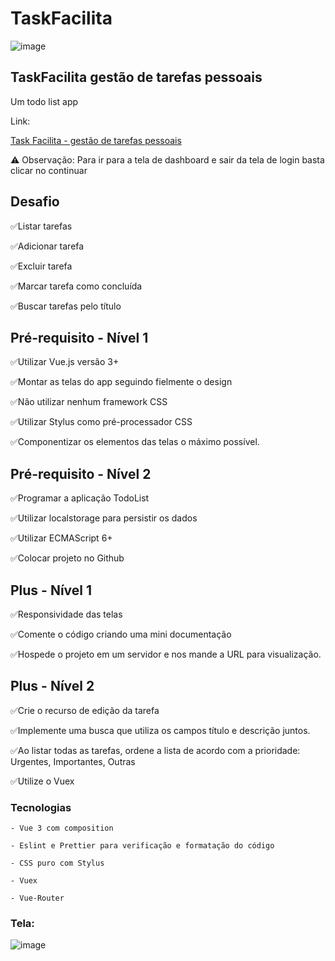 # TaskFacilita

![image](https://github.com/LipeSou/taskFacilita/assets/68256101/f14d5fd8-2d45-463f-82e2-2759ccdb3399)

## TaskFacilita gestão de tarefas pessoais
Um todo list app

Link:

[Task Facilita - gestão de tarefas pessoais](http://app-facilita-felipe.surge.sh)

⚠️ Observação: Para ir para a tela de dashboard e sair da tela de login basta clicar no continuar


## Desafio

✅Listar tarefas

✅Adicionar tarefa

✅Excluir tarefa

✅Marcar tarefa como concluída

✅Buscar tarefas pelo título


## Pré-requisito - Nível 1

✅Utilizar Vue.js versão 3+

✅Montar as telas do app seguindo fielmente o design

✅Não utilizar nenhum framework CSS

✅Utilizar Stylus como pré-processador CSS

✅Componentizar os elementos das telas o máximo possível.


## Pré-requisito - Nível 2

✅Programar a aplicação TodoList

✅Utilizar localstorage para persistir os dados

✅Utilizar ECMAScript 6+

✅Colocar projeto no Github



## Plus - Nível 1

✅Responsividade das telas

✅Comente o código criando uma mini documentação

✅Hospede o projeto em um servidor e nos mande a URL para visualização.


## Plus - Nível 2

✅Crie o recurso de edição da tarefa

✅Implemente uma busca que utiliza os campos título e descrição juntos.

✅Ao listar todas as tarefas, ordene a lista de acordo com a prioridade: Urgentes, Importantes, Outras

✅Utilize o Vuex

### Tecnologias

    - Vue 3 com composition

    - Eslint e Prettier para verificação e formatação do código
    
    - CSS puro com Stylus
        
    - Vuex

    - Vue-Router
        

### Tela:

![image](https://github.com/LipeSou/taskFacilita/assets/68256101/76442903-b200-424a-9963-748f18fcf1dd)

